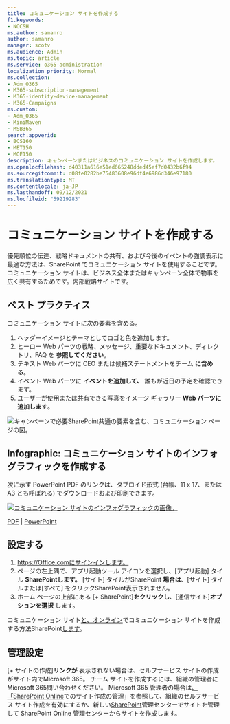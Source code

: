 ```yaml
---
title: コミュニケーション サイトを作成する
f1.keywords:
- NOCSH
ms.author: samanro
author: samanro
manager: scotv
ms.audience: Admin
ms.topic: article
ms.service: o365-administration
localization_priority: Normal
ms.collection:
- Adm_O365
- M365-subscription-management
- M365-identity-device-management
- M365-Campaigns
ms.custom:
- Adm_O365
- MiniMaven
- MSB365
search.appverid:
- BCS160
- MET150
- MOE150
description: キャンペーンまたはビジネスのコミュニケーション サイトを作成します。
ms.openlocfilehash: d40311a616e51ed665248dded45ef7d0432b6f94
ms.sourcegitcommit: d08fe0282be75483608e96df4e6986d346e97180
ms.translationtype: MT
ms.contentlocale: ja-JP
ms.lasthandoff: 09/12/2021
ms.locfileid: "59219283"
---
```

# <a name="create-a-communications-site"></a>コミュニケーション サイトを作成する

優先順位の伝達、戦略ドキュメントの共有、および今後のイベントの強調表示に最適な方法は、SharePoint でコミュニケーション サイトを使用することです。 コミュニケーション サイトは、ビジネス全体またはキャンペーン全体で物事を広く共有するためです。内部戦略サイトです。

## <a name="best-practices"></a>ベスト プラクティス

コミュニケーション サイトに次の要素を含める。

1. ヘッダーイメージとテーマとしてロゴと色を追加します。
2. ヒーロー Web パーツの戦略、メッセージ、重要なドキュメント、ディレクトリ、FAQ を **参照してください**。
3. テキスト Web パーツに CEO または候補ステートメントをチーム **に含める**。
4. イベント Web パーツに **イベントを追加して、** 誰もが近日の予定を確認できます。
5. ユーザーが使用または共有できる写真をイメージ ギャラリー **Web パーツに追加します**。

![キャンペーンで必要SharePoint共通の要素を含む、コミュニケーション ページの図。](../media/m365-democracy-comms-site.png)

## <a name="infographic-create-a-communications-site-infographic"></a>Infographic: コミュニケーション サイトのインフォグラフィックを作成する

次に示す PowerPoint PDF のリンクは、タブロイド形式 (台帳、11 x 17、または A3 とも呼ばれる) でダウンロードおよび印刷できます。

[![コミュニケーション サイトのインフォグラフィックの画像。](../media/M365-Campaigns-CreateCommunicationSite-358-201.png)](downloads/M365CampaignsCreateCommunicationSite.pdf)

[PDF](downloads/M365CampaignsCreateCommunicationSite.pdf)  | [PowerPoint](downloads/M365CampaignsCreateCommunicationSite.pptx)

## <a name="set-it-up"></a>設定する

1. https://Office.comにサインインします。
2. ページの左上隅で、アプリ起動ツール アイコンを選択し、[アプリ起動] タイル **SharePointします。** [サイト] タイルがSharePoint **場合は**、[サイト] タイルまたは[すべて] をクリックSharePoint表示されません。
3. ホーム ページの上部にある [+ SharePoint]**をクリックし**、[通信サイト]**オプションを選択** します。

コミュニケーション サイト[と、オンライン](https://support.office.com/article/What-is-a-SharePoint-communication-site-94A33429-E580-45C3-A090-5512A8070732)でコミュニケーション サイトを作成する方法SharePoint[します](https://support.microsoft.com/en-us/office/create-a-communication-site-in-sharepoint-online-7fb44b20-a72f-4d2c-9173-fc8f59ba50eb)。

## <a name="admin-settings"></a>管理設定

[+ サイトの作成]**リンクが** 表示されない場合は、セルフサービス サイトの作成がサイト内でMicrosoft 365。 チーム サイトを作成するには、組織の管理者にMicrosoft 365問い合わせください。 Microsoft 365 管理者の場合は[、「SharePoint Online](/sharepoint/manage-site-creation)でのサイト作成の管理」を参照して、組織のセルフサービス サイト作成を有効にするか、新しい[SharePoint](/sharepoint/manage-sites-in-new-admin-center)管理センターでサイトを管理して SharePoint Online 管理センターからサイトを作成します。